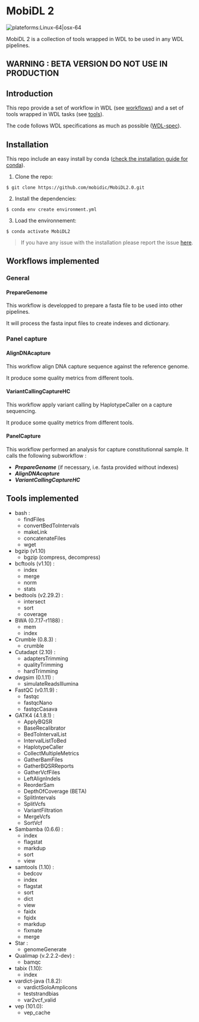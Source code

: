 # MobiDL 2

![plateforms:Linux-64|osx-64](https://img.shields.io/badge/plateform-Linux--64|osx--64-green?&style=for-the-badge)

MobiDL 2 is a collection of tools wrapped in WDL to be used in any WDL pipelines.

## __WARNING : BETA VERSION DO NOT USE IN PRODUCTION__

## Introduction

This repo provide a set of workflow in WDL (see [workflows](#workflows-implemented))
and a set of tools wrapped in WDL tasks (see [tools](#tools-implemented)).

The code follows WDL specifications as much as possible ([WDL-spec](https://github.com/openwdl/wdl/blob/main/versions/1.0/SPEC.md)).

## Installation

This repo include an easy install by conda ([check the installation guide for conda](https://docs.conda.io/projects/conda/en/latest/user-guide/install/index.html)).

1. Clone the repo:

`$ git clone https://github.com/mobidic/MobiDL2.0.git`

2. Install the dependencies:

`$ conda env create environment.yml`

3. Load the environnement:

`$ conda activate MobiDL2`

> If you have any issue with the installation please report the issue [here](https://github.com/mobidic/MobiDL2.0/issues/new?assignees=Char-Al&labels=%3Asnake%3A+Installation+bug&template=installation-issue-with-conda.md&title=Installation+with+conda+%3A+%5Bdetails%5D).

## Workflows implemented

### General

#### PrepareGenome

This workflow is developped to prepare a fasta file to be used into other
pipelines.

It will process the fasta input files to create indexes and dictionary.

### Panel capture

#### AlignDNAcapture

This workflow align DNA capture sequence against the reference genome.

It produce some quality metrics from different tools.

#### VariantCallingCaptureHC

This workflow apply variant calling by HaplotypeCaller on a capture sequencing.

It produce some quality metrics from different tools.

#### PanelCapture

This workflow performed an analysis for capture constitutionnal sample.
It calls the following subworkflow :

- ***PrepareGenome*** (if necessary, i.e. fasta provided without indexes)
- ***AlignDNAcapture***
- ***VariantCallingCaptureHC***

## Tools implemented

- bash :
	- findFiles
	- convertBedToIntervals
	- makeLink
	- concatenateFiles
	- wget
- bgzip (v1.10)
	- bgzip (compress, decompress)
- bcftools (v1.10) :
	- index
	- merge
	- norm
	- stats
- bedtools (v2.29.2) :
	- intersect
	- sort
	- coverage
- BWA (0.7.17-r1188) :
	- mem
	- index
- Crumble (0.8.3) :
	- crumble
- Cutadapt (2.10) :
	- adaptersTrimming
	- qualityTrimming
	- hardTrimming
- dwgsim (0.1.11) :
	- simulateReadsIllumina
- FastQC (v0.11.9) :
	- fastqc
	- fastqcNano
	- fastqcCasava
- GATK4 (4.1.8.1) :
	- ApplyBQSR
	- BaseRecalibrator
	- BedToIntervalList
	- IntervalListToBed
	- HaplotypeCaller
	- CollectMultipleMetrics
	- GatherBamFiles
	- GatherBQSRReports
	- GatherVcfFiles
	- LeftAlignIndels
	- ReorderSam
	- DepthOfCoverage (BETA)
	- SplitIntervals
	- SplitVcfs
	- VariantFiltration
	- MergeVcfs
	- SortVcf
- Sambamba (0.6.6) :
	- index
	- flagstat
	- markdup
	- sort
	- view
- samtools (1.10) :
	- bedcov
	- index
	- flagstat
	- sort
	- dict
	- view
	- faidx
	- fqidx
	- markdup
	- fixmate
	- merge
- Star :
	- genomeGenerate
- Qualimap (v.2.2.2-dev) :
	- bamqc
- tabix (1.10):
	- index
- vardict-java (1.8.2):
	- vardictSoloAmplicons
	- teststrandbias
	- var2vcf_valid
- vep (101.0):
	- vep_cache
